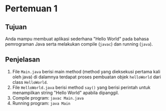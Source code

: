 # Pertemuan 1

## Tujuan
Anda mampu membuat aplikasi sederhana "Hello World" pada bahasa pemrograman Java serta melakukan compile (`javac`) dan running (`java`).

## Penjelasan
1. File `Main.java` berisi main method (method yang dieksekusi pertama kali oleh java) di dalamnya terdapat proses pembuatan objek `helloWorld` dari class `HelloWorld`.
2. File `HelloWorld.java` berisi method `say()` yang berisi perintah untuk menampilkan string "Hello World" apabila dipanggil.
3. Compile program: `javac Main.java`
4. Running program: `java Main`
